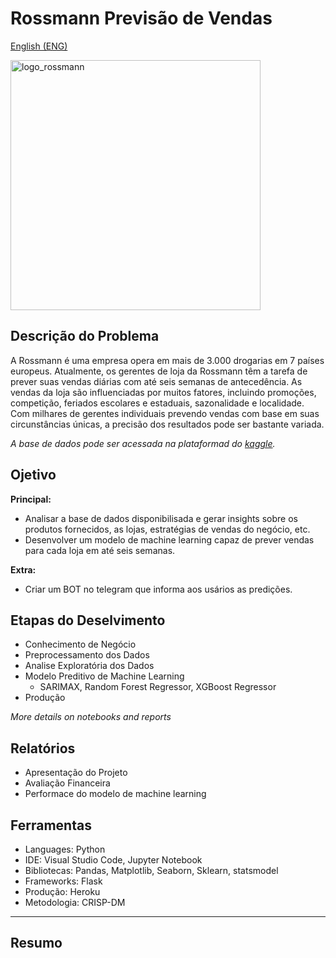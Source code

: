 # Rossmann Previsão de Vendas

[English (ENG)](https://github.com/alyssonvidal/Rossmann-Sales-Forecast#readme)

<img src="/images/logo_rossmann.jpg " alt="logo_rossmann" width="400"/>

## Descrição do Problema

A Rossmann é uma empresa opera em mais de 3.000 drogarias em 7 países europeus. Atualmente, os gerentes de loja da Rossmann têm a tarefa de prever suas vendas diárias com até seis semanas de antecedência. As vendas da loja são influenciadas por muitos fatores, incluindo promoções, competição, feriados escolares e estaduais, sazonalidade e localidade. Com milhares de gerentes individuais prevendo vendas com base em suas circunstâncias únicas, a precisão dos resultados pode ser bastante variada.

*A base de dados pode ser acessada na plataformad do [kaggle](https://www.kaggle.com/competitions/rossmann-store-sales/data/).*

## Ojetivo
**Principal:**
* Analisar a base de dados disponibilisada e gerar insights sobre os produtos fornecidos, as lojas, estratégias de vendas do negócio, etc.
* Desenvolver um modelo de machine learning capaz de prever vendas para cada loja em até seis semanas.

**Extra:**    
* Criar um BOT no telegram que informa aos usários as predições.

## Etapas do Deselvimento
* Conhecimento de Negócio
* Preprocessamento dos Dados
* Analise Exploratória dos Dados
* Modelo Preditivo de Machine Learning
    - SARIMAX, Random Forest Regressor, XGBoost Regressor
* Produção
    
*More details on notebooks and reports* 

## Relatórios
* Apresentação do Projeto
* Avaliação Financeira
* Performace do modelo de machine learning


## Ferramentas
* Languages: Python
* IDE: Visual Studio Code, Jupyter Notebook
* Bibliotecas: Pandas, Matplotlib, Seaborn, Sklearn, statsmodel
* Frameworks: Flask
* Produção: Heroku
* Metodologia: CRISP-DM

*** 

## Resumo 






